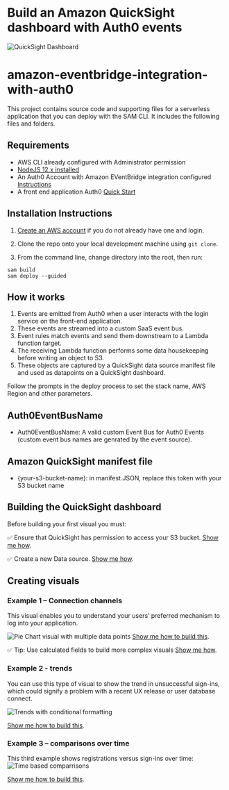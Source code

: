 

# Build an Amazon QuickSight dashboard with Auth0 events

![QuickSight Dashboard](/images/screenshot.png "QuickSight Dashboard")


# amazon-eventbridge-integration-with-auth0

This project contains source code and supporting files for a serverless application that you can deploy with the SAM CLI. It includes the following files and folders.

## Requirements

* AWS CLI already configured with Administrator permission
* [NodeJS 12.x installed](https://nodejs.org/en/download/)
* An Auth0 Account with Amazon EVentBridge integration configured [Instructions](https://auth0.com/docs/logs/streams/aws-eventbridge#set-up-auth0-for-use-as-the-event-source)
* A front end application Auth0 [Quick Start](https://auth0.com/docs/quickstart/spa) 

## Installation Instructions

1. [Create an AWS account](https://portal.aws.amazon.com/gp/aws/developer/registration/index.html) if you do not already have one and login.

1. Clone the repo onto your local development machine using `git clone`.

1. From the command line, change directory into the root, then run:
```
sam build
sam deploy --guided
```
## How it works

1. Events are emitted from Auth0 when a user interacts with the login service on the front-end application.
1. These events are streamed into a custom SaaS event bus.
1. Event rules match events and send them downstream to a Lambda function target.
1. The receiving Lambda function performs some data housekeeping before writing an object to S3.  
1. These objects are captured by a QuickSight data source manifest file and used as datapoints on a QuickSight dashboard. 

Follow the prompts in the deploy process to set the stack name, AWS Region and other parameters.

## Auth0EventBusName

* Auth0EventBusName: A valid custom Event Bus for Auth0 Events (custom event bus names are genrated by the event source).

## Amazon QuickSight manifest file

* {your-s3-bucket-name}: in manifest.JSON, replace this token with your S3 bucket name

## Building the QuickSight dashboard

Before building your first visual you must:

:white_check_mark: Ensure that QuickSight has permission to access your S3 bucket. [Show me how](https://github.com/aws-samples/amazon-eventbridge-integration-with-auth0/blob/master/guides/Guide_QuickSight_S3_Permissions.md#granting-quicksight-permission-to-access-your-s3-bucket "QuickSight has permission to access your S3 bucket").

:white_check_mark: Create a new Data source. [Show me how](https://github.com/aws-samples/amazon-eventbridge-integration-with-auth0/blob/master/guides/Guide_QuickSight_S3_Permissions.md#creting-a-new-data-source "QuickSight has permission to access your S3 bucket").


## Creating visuals

### Example 1 – Connection channels

This visual enables you to understand your users’ preferred mechanism to log into your application.

![Pie Chart visual with multiple data points](https://raw.githubusercontent.com/aws-samples/amazon-eventbridge-integration-with-auth0/master/images/piechart.png "S3 Permissions Dashboard")
[Show me how to build this](/guides/Guide_QuickSight_Visuals#Example-1 "QuickSight Visuals").

:white_check_mark: Tip: Use calculated fields to build more complex visuals [Show me how](https://github.com/aws-samples/amazon-eventbridge-integration-with-auth0/blob/master/guides/Guide_QuickSight_Visuals#Calculated-Fields "QuickSight Visuals").


### Example 2 - trends
You can use this type of visual to show the trend in unsuccessful sign-ins, which could signify a problem with a recent UX release or user database connect.

![Trends with conditional formatting](https://raw.githubusercontent.com/aws-samples/amazon-eventbridge-integration-with-auth0/master/images/trends.png "Trends with conditional formatting")

[Show me how to build this](/guides/Guide_QuickSight_Visuals#Example-2 "QuickSight Visuals").


### Example 3 – comparisons over time 
This third example shows registrations versus sign-ins over time:
![Time based comparrisons](https://raw.githubusercontent.com/aws-samples/amazon-eventbridge-integration-with-auth0/master/images/timebasedComparisons.png "Time based comparrisons")
 
[Show me how to build this](/guides/Guide_QuickSight_Visuals#Example-3 "QuickSight Visuals").
